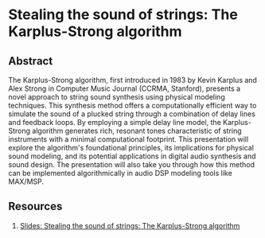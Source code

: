 # Stealing the sound of strings: The Karplus-Strong algorithm

## Abstract

The Karplus-Strong algorithm, first introduced in 1983 by Kevin Karplus and Alex Strong in Computer Music Journal (CCRMA, Stanford), presents a novel approach to string sound synthesis using physical modeling techniques. This synthesis method offers a computationally efficient way to simulate the sound of a plucked string through a combination of delay lines and feedback loops. By employing a simple delay line model, the Karplus-Strong algorithm generates rich, resonant tones characteristic of string instruments with a minimal computational footprint. This presentation will explore the algorithm's foundational principles, its implications for physical sound modeling, and its potential applications in digital audio synthesis and sound design. The presentation will also take you through how this method can be implemented algorithmically in audio DSP modeling tools like MAX/MSP.

## Resources

1. [Slides: Stealing the sound of strings: The Karplus-Strong algorithm](https://docs.google.com/presentation/d/1t-9Jt79vAugxetZCuoEu7DZIIHpmsskZh8TMVZJ4k8w/)
